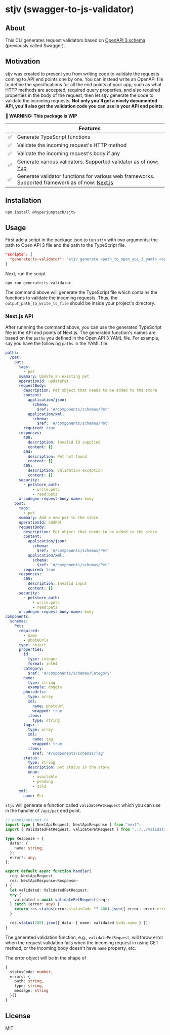 # stjv (swagger-to-js-validator)

## About

This CLI generates request validators based on [OpenAPI 3 schema](https://swagger.io/docs/specification/about/) (previously called Swagger).

## Motivation

stjv was created to prevent you from writing code to validate the requests coming to API end points one by one. You can instead write an OpenAPI file to define the specifications for all the end points of your app, such as what HTTP methods are accepted, required query properties, and also required properties in the body of the request, then let stjv generate the code to validate the incoming requests. **Not only you'll get a nicely documented API, you'll also get the validation code you can use in your API end points**.


**:construction: WARNING: This package is WIP**

|     | Features                                                                                                               |
| --- | ---------------------------------------------------------------------------------------------------------------------- |
| ✅  | Generate TypeScript functions                                                                                          |
| ✅  | Validate the incoming request's HTTP method                                                                            |
| ✅  | Validate the incoming request's body if any                                                                            |
| ✅  | Generate various validators. Supported validator as of now: [Yup](https://github.com/jquense/yup)                      |
| ✅  | Generate validator functions for various web frameworks. Supported framework as of now: [Next.js](https://nextjs.org/) |

## Installation

```sh-session
npm install @hyperjumptech/sjtv
```

## Usage

First add a script in the package.json to run `stjv` with two arguments: the path to Open API 3 file and the path to the TypeScript file.

```json
"scripts": {
  "generate:ts-validator": "stjv generate <path_to_open_api_3_yaml> <output_path_to_write_ts_file>"
}
```

Next, run the script

```sh-session
npm run generate:ts-validator
```

The command above will generate the TypeScript file which contains the functions to validate the incoming requests. Thus, the `output_path_to_write_ts_file` should be inside your project's directory.

### Next.js API

After runnning the command above, you can use the generated TypeScript file in the API end points of Next.js. The generated function's names are based on the `paths` you defined in the Open API 3 YAML file. For example, say you have the following `paths` in the YAML file:

```yaml
paths:
  /pet:
    put:
      tags:
        - pet
      summary: Update an existing pet
      operationId: updatePet
      requestBody:
        description: Pet object that needs to be added to the store
        content:
          application/json:
            schema:
              $ref: '#/components/schemas/Pet'
          application/xml:
            schema:
              $ref: '#/components/schemas/Pet'
        required: true
      responses:
        400:
          description: Invalid ID supplied
          content: {}
        404:
          description: Pet not found
          content: {}
        405:
          description: Validation exception
          content: {}
      security:
        - petstore_auth:
            - write:pets
            - read:pets
      x-codegen-request-body-name: body
    post:
      tags:
        - pet
      summary: Add a new pet to the store
      operationId: addPet
      requestBody:
        description: Pet object that needs to be added to the store
        content:
          application/json:
            schema:
              $ref: '#/components/schemas/Pet'
          application/xml:
            schema:
              $ref: '#/components/schemas/Pet'
        required: true
      responses:
        405:
          description: Invalid input
          content: {}
      security:
        - petstore_auth:
            - write:pets
            - read:pets
      x-codegen-request-body-name: body
components:
  schemas:
    Pet:
      required:
        - name
        - photoUrls
      type: object
      properties:
        id:
          type: integer
          format: int64
        category:
          $ref: '#/components/schemas/Category'
        name:
          type: string
          example: doggie
        photoUrls:
          type: array
          xml:
            name: photoUrl
            wrapped: true
          items:
            type: string
        tags:
          type: array
          xml:
            name: tag
            wrapped: true
          items:
            $ref: '#/components/schemas/Tag'
        status:
          type: string
          description: pet status in the store
          enum:
            - available
            - pending
            - sold
      xml:
        name: Pet
```

`stjv` will generate a function called `validatePetRequest` which you can use in the handler of `/api/pet` end point.

```typescript
// pages/api/pet.ts
import type { NextApiRequest, NextApiResponse } from "next";
import { ValidatedPetRequest, validatePetRequest } from "../../validation"; // path to the generated TypeScript file

type Response = {
  data?: {
    name: string;
  };
  error?: any;
};

export default async function handler(
  req: NextApiRequest,
  res: NextApiResponse<Response>
) {
  let validated: ValidatedPetRequest;
  try {
    validated = await validatePetRequest(req);
  } catch (error: any) {
    return res.status(error.statusCode ?? 400).json({ error: error.errors });
  }

  res.status(200).json({ data: { name: validated.body.name } });
}
```

The generated validation function, e.g., `validatePetRequest`, will throw error when the request validation fails when the incoming request in using GET method, or the incoming body doesn't have `name` property, etc.

The error object will be in the shape of

```typescript
{
  statusCode: number,
  errors: {
    path: string,
    type: string,
    message: string
  }[]
}
```

## License

MIT
